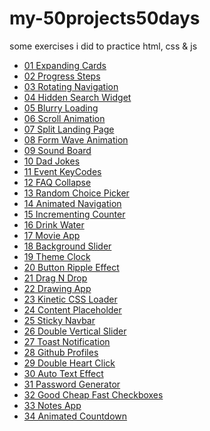 # my-50projects50days

some exercises i did to practice html, css &amp; js

<ul>
  <li>
    <a href="https://babarkhuroo.github.io/my-50projects50days/01 Expanding Cards/" alt="01 Expanding Cards" >01 Expanding Cards</a>
  </li>
  <li>
    <a href="https://babarkhuroo.github.io/my-50projects50days/02 Progress Steps/" alt="02 Progress Steps" >02 Progress Steps</a>
  </li>
  <li>
    <a href="https://babarkhuroo.github.io/my-50projects50days/03 Rotating Navigation/" alt="03 Rotating Navigation" >03 Rotating Navigation</a>
  </li>
  <li>
    <a href="https://babarkhuroo.github.io/my-50projects50days/04 Hidden Search Widget/" alt="04 Hidden Search Widget" >04 Hidden Search Widget</a>
  </li>
  <li>
    <a href="https://babarkhuroo.github.io/my-50projects50days/05 Blurry Loading/" alt="05 Blurry Loading" >05 Blurry Loading</a>
  </li>
  <li>
    <a href="https://babarkhuroo.github.io/my-50projects50days/06 Scroll Animation/" alt="06 Scroll Animation" >06 Scroll Animation</a>
  </li>
  <li>
    <a href="https://babarkhuroo.github.io/my-50projects50days/07 Split Landing Page/" alt="07 Split Landing Page" >07 Split Landing Page</a>
  </li>
  <li>
    <a href="https://babarkhuroo.github.io/my-50projects50days/08 Form Wave Animation/" alt="08 Form Wave Animation" >08 Form Wave Animation</a>
  </li>
  <li>
    <a href="https://babarkhuroo.github.io/my-50projects50days/09 Sound Board/" alt="09 Sound Board" >09 Sound Board</a>
  </li>
  <li>
    <a href="https://babarkhuroo.github.io/my-50projects50days/10 Dad Jokes/" alt="10 Dad Jokes" >10 Dad Jokes</a>
  </li>
  <li>
    <a href="https://babarkhuroo.github.io/my-50projects50days/11 Event KeyCodes/" alt="11 Event KeyCodes" >11 Event KeyCodes</a>
  </li>
  <li>
    <a href="https://babarkhuroo.github.io/my-50projects50days/12 FAQ Collapse/" alt="12 FAQ Collapse" >12 FAQ Collapse</a>
  </li>
  <li>
    <a href="https://babarkhuroo.github.io/my-50projects50days/13 Random Choice Picker/" alt="13 Random Choice Picker" >13 Random Choice Picker</a>
  </li>
  <li>
    <a href="https://babarkhuroo.github.io/my-50projects50days/14 Animated Navigation/" alt="14 Animated Navigation" >14 Animated Navigation</a>
  </li>
  <li>
    <a href="https://babarkhuroo.github.io/my-50projects50days/15 Incrementing Counter/" alt="15 Incrementing Counter" >15 Incrementing Counter</a>
  </li>
  <li>
    <a href="https://babarkhuroo.github.io/my-50projects50days/16 Drink Water/" alt="16 Drink Water" >16 Drink Water</a>
  </li>
  <li>
    <a href="https://babarkhuroo.github.io/my-50projects50days/17 Movie App/" alt="17 Movie App" >17 Movie App</a>
  </li>
  <li>
    <a href="https://babarkhuroo.github.io/my-50projects50days/18 Background Slider/" alt="18 Background Slider" >18 Background Slider</a>
  </li>
  <li>
    <a href="https://babarkhuroo.github.io/my-50projects50days/19 Theme Clock/" alt="19 Theme Clock" >19 Theme Clock</a>
  </li>
  <li>
    <a href="https://babarkhuroo.github.io/my-50projects50days/20 Button Ripple Effect/" alt="20 Button Ripple Effect" >20 Button Ripple Effect</a>
  </li>
  <li>
    <a href="https://babarkhuroo.github.io/my-50projects50days/21 Drag N Drop/" alt="21 Drag N Drop" >21 Drag N Drop</a>
  </li>
  <li>
    <a href="https://babarkhuroo.github.io/my-50projects50days/22 Drawing App/" alt="22 Drawing App" >22 Drawing App</a>
  </li>
  <li>
    <a href="https://babarkhuroo.github.io/my-50projects50days/23 Kinetic CSS Loader/" alt="23 Kinetic CSS Loader" >23 Kinetic CSS Loader</a>
  </li>
  <li>
    <a href="https://babarkhuroo.github.io/my-50projects50days/24 Content Placeholder/" alt="24 Content Placeholder" >24 Content Placeholder</a>
  </li>
  <li>
    <a href="https://babarkhuroo.github.io/my-50projects50days/25 Sticky Navbar/" alt="25 Sticky Navbar" >25 Sticky Navbar</a>
  </li>
  <li>
    <a href="https://babarkhuroo.github.io/my-50projects50days/26 Double Vertical Slider/" alt="26 Double Vertical Slider" >26 Double Vertical Slider</a>
  </li>
  <li>
    <a href="https://babarkhuroo.github.io/my-50projects50days/27 Toast Notification/" alt="27 Toast Notification" >27 Toast Notification</a>
  </li>
  <li>
    <a href="https://babarkhuroo.github.io/my-50projects50days/28 Github Profiles/" alt="28 Github Profiles" >28 Github Profiles</a>
  </li>
  <li>
    <a href="https://babarkhuroo.github.io/my-50projects50days/29 Double Heart Click/" alt="29 Double Heart Click" >29 Double Heart Click</a>
  </li>
  <li>
    <a href="https://babarkhuroo.github.io/my-50projects50days/30 Auto Text Effect/" alt="30 Auto Text Effect" >30 Auto Text Effect</a>
  </li>
  <li>
    <a href="https://babarkhuroo.github.io/my-50projects50days/31 Password Generator/" alt="31 Password Generator" >31 Password Generator</a>
  </li>
  <li>
    <a href="https://babarkhuroo.github.io/my-50projects50days/32 Good Cheap Fast Checkboxes/" alt="32 Good Cheap Fast Checkboxes" >32 Good Cheap Fast Checkboxes</a>
  </li>
  <li>
    <a href="https://babarkhuroo.github.io/my-50projects50days/33 Notes App/" alt="33 Notes App" >33 Notes App</a>
  </li>
  <li>
    <a href="https://babarkhuroo.github.io/my-50projects50days/34 Animated Countdown/" alt="34 Animated Countdown" >34 Animated Countdown</a>
  </li>
</ul>

